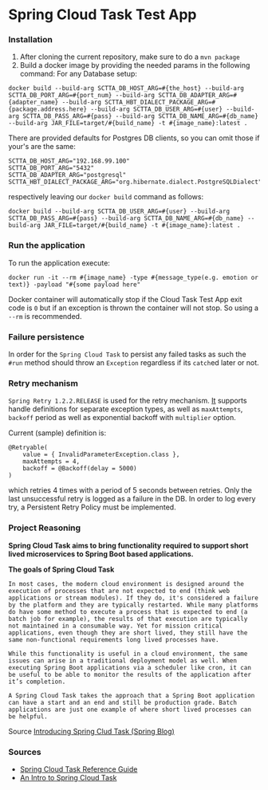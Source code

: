 # Spring Cloud Task Test App

### Installation

1. After cloning the current repository, make sure to do a `mvn package`
2. Build a docker image by providing the needed params in the following command:
For any Database setup:
```
docker build --build-arg SCTTA_DB_HOST_ARG=#{the_host} --build-arg SCTTA_DB_PORT_ARG=#{port_num} --build-arg SCTTA_DB_ADAPTER_ARG=#{adapter_name} --build-arg SCTTA_HBT_DIALECT_PACKAGE_ARG=#{package.address.here} --build-arg SCTTA_DB_USER_ARG=#{user} --build-arg SCTTA_DB_PASS_ARG=#{pass} --build-arg SCTTA_DB_NAME_ARG=#{db_name} --build-arg JAR_FILE=target/#{build_name} -t #{image_name}:latest .
```

There are provided defaults for Postgres DB clients, so you can omit those if your's are the same:
```
SCTTA_DB_HOST_ARG="192.168.99.100"
SCTTA_DB_PORT_ARG="5432"
SCTTA_DB_ADAPTER_ARG="postgresql"
SCTTA_HBT_DIALECT_PACKAGE_ARG="org.hibernate.dialect.PostgreSQLDialect"
```

respectively leaving our `docker build` command as follows:
```
docker build --build-arg SCTTA_DB_USER_ARG=#{user} --build-arg SCTTA_DB_PASS_ARG=#{pass} --build-arg SCTTA_DB_NAME_ARG=#{db_name} --build-arg JAR_FILE=target/#{build_name} -t #{image_name}:latest .
```


### Run the application
To run the application execute:
```
docker run -it --rm #{image_name} -type #{message_type(e.g. emotion or text)} -payload "#{some payload here"
```

Docker container will automatically stop if the Cloud Task Test App exit code is `0` but if an exception is thrown
the container will not stop. So using a `--rm` is recommended.

### Failure persistence

In order for the `Spring Cloud Task` to persist any failed tasks as such the `#run` method
should throw an `Exception` regardless if its `catch`ed later or not.

### Retry mechanism

`Spring Retry 1.2.2.RELEASE` is used for the retry mechanism. [It](https://docs.spring.io/spring-batch/trunk/reference/html/retry.html)
supports handle definitions for separate exception types, as well as `maxAttempts`, `backoff` period as well as exponential backoff with
`multiplier` option.

Current (sample) definition is:
```
@Retryable(
    value = { InvalidParameterException.class },
    maxAttempts = 4,
    backoff = @Backoff(delay = 5000)
)
```
which retries 4 times with a period of 5 seconds between retries.
Only the last unsuccessful retry is logged as a failure in the DB.
In order to log every try, a Persistent Retry Policy must be implemented.


### Project Reasoning

**Spring Cloud Task aims to bring functionality required to support short lived microservices to Spring Boot based applications.**

**The goals of Spring Cloud Task**
```
In most cases, the modern cloud environment is designed around the execution of processes that are not expected to end (think web applications or stream modules). If they do, it's considered a failure by the platform and they are typically restarted. While many platforms do have some method to execute a process that is expected to end (a batch job for example), the results of that execution are typically not maintained in a consumable way. Yet for mission critical applications, even though they are short lived, they still have the same non-functional requirements long lived processes have.

While this functionality is useful in a cloud environment, the same issues can arise in a traditional deployment model as well. When executing Spring Boot applications via a scheduler like cron, it can be useful to be able to monitor the results of the application after it’s completion.

A Spring Cloud Task takes the approach that a Spring Boot application can have a start and an end and still be production grade. Batch applications are just one example of where short lived processes can be helpful.
```
Source [Introducing Spring Clud Task (Spring Blog) ](https://spring.io/blog/2016/01/27/introducing-spring-cloud-task)


### Sources
  * [Spring Cloud Task Reference Guide](https://docs.spring.io/spring-cloud-task/docs/2.0.0.RELEASE/reference/htmlsingle/#features-configuration)
  * [An Intro to Spring Cloud Task](https://www.baeldung.com/spring-cloud-task)